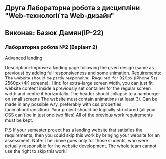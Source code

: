 ## Друга Лабораторна робота з дисципліни "Web-технології та Web-дизайн"
## Виконав: Базюк Дамян(ІР-22)
### Лабораторна робота №2 (Варіант 2)
Advanced landing

Description: Improve a landing page following the given design (same as previous) by adding full responsiveness and some animation.
Requirements:
The website should be partly responsive:  Required: for 320px (iPhone 5s)  2560px (4K screens).  Hint: for extra-large screen width, you can just fit website content inside a previously set container for the regular screen width and centre it horizontally.
The header should collapse to a hamburger on small screens
The website must contain animations (at least 3). Can be made in any possible way, preferably with css properties (animation/transition).
Your project should be logically structured (all your CSS can’t be in just one-two files)
All of the previous work requirements must be kept.

P.S If your semester project has a landing website that satisfies the requirements, then you could skip this work by bringing your website for an assessment.
Note: The above goes only for those students, who were actually responsible for the website development. The whole team cannot use the right to skip this work!
